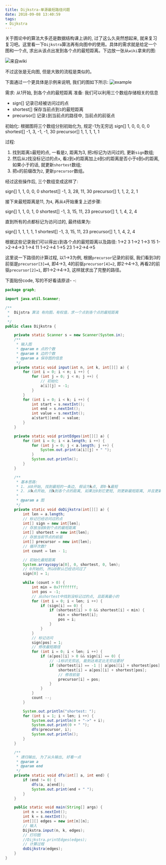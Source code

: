 ```yaml
---
title: Dijkstra-单源最短路径问题
date: 2018-09-08 13:40:59
tags:
- Dijkstra
---
```


关于图论中的算法大多还是数据结构课上讲的, 过了这么久突然想起来, 就来复习复习吧。这里看一下`Dijkstra`算法再有向图中的使用。具体的需求就是给定一个图和一个点, 求出从该点出发到各个点的最短距离。下边放一张从`wiki`拿来的图:
<!--more-->
![来自wiki](fig1.gif)

不过这张是无向图, 但是大致的流程是类似的。

下面通过一个更具体是示例来说明, 我们的图如下所示:
![example](fig2.png)

需求: 从1开始, 到各个点的最短距离
准备: 我们可以利用三个数组存储相关的信息
 
 * sign[] 记录已经被访问过的点
 * shortest[] 保存当前点到`1`的最短距离
 * precursor[] 记录`1`到当前点的路径中, 当前点的前驱点

初始化: 
根据图将三个数组分别初始化为, 规定-1为无穷远
sign[] 1, 0, 0, 0, 0
shortest[] -1, 3, -1, -1, 30
precursor[] 1, 1, 1, 1, 1

过程:

 1. 找到距离`1`最短的点, 一看是`2`, 距离为3, 把`2`标记为访问过的, 更新`sign`数组;
 2. 然后从`2`找没标记过的点`x`, 看`2`到`x`的距离加上`0`到`2`的距离是否小于`0`到`x`的距离, 如果小于的话, 就更新`shortest`数组;
 3. 把`x`的前缀改为`2`, 更新`precursor`数组。

经过这些操作后, 三个数组变成这样了:

sign[] 1, 1, 0, 0, 0
shortest[] -1, 3, 28, 11, 30
precursor[] 1, 1, 2, 2, 1

接下来最短距离是11, 为`4`, 再从`4`开始重复上述步骤:

sign[] 1, 1, 0, 1, 0
shortest[] -1, 3, 15, 11, 23
precursor[] 1, 1, 4, 2, 4

直到所有的点都标记为访问过的, 最终结果为:

sign[] 1, 1, 1, 1, 1
shortest[] -1, 3, 15, 11, 23
precursor[] 1, 1, 4, 2, 4

根据这些记录我们可以得出`1`到各个点的最短距离以及路径:
1->2 3 1->2
1->3 15 1->2->4->3
1->4 11 1->2->4
1->5 23 1->2->4->5

这里说一下路径的计算过程, 以1->3为例, 根据`precursor`记录的前驱, 我们看到3的前驱是`precursor[3]=4`, 即4->3, 4的前驱`precursor[4]=2`, 即2->4->3, 再看2的前驱`precursor[2]=1`, 即1->2->4->3, 这样就求出了完整的路径。

下面贴份code, 写的不好看请原谅- -:

```java
package graph;

import java.util.Scanner;

/**
 *  Dijstra 算法 有向图，有权值，求一个点到各个点的最短距离
 *
 */
public class Dijkstra {

    private static Scanner s = new Scanner(System.in);
    /**
     * 输入图
     * @param n 点的个数
     * @param k 边的个数
     * @param a 保存图的信息
     */
    private static void input(int n, int k, int[][] a) {
        for (int i = 0; i < n; i ++) {
            for (int j = 0; j < n; j ++) {
                // 初始化
                a[i][j] = -1;
            }
        }
        for (int i = 0; i < k; i ++) {
            int start = s.nextInt();
            int end = s.nextInt();
            int value = s.nextInt();
            a[start][end] = value;
        }
    }

    private static void printEdges(int[][] a) {
        for (int i = 0; i < a.length; i ++) {
            for (int j = 0; j < a.length; j ++) {
                System.out.print(a[i][j] + " ");
            }
            System.out.println();
        }
    }

    /**
     * 基本思路:
     * 1. 从0开始, 找到最短的一条边, 假设为k点, 即0-k最短
     * 2. 从k点开始, 找k到各个点的距离, 如果比0到它更短, 则更新最短距离, 并且更新前驱节点
     *
     * @param a 图
     */
    private static void doDijkstra(int[][] a) {
        int len = a.length;
        // 标记已经访问过的点
        int[] sign = new int[len];
        // 存放当前0到个点的最短距离
        int[] shortest = new int[len];
        // 存放当前节点的前驱
        int[] precursor = new int[len];
        // 循环次数?
        int count = len - 1;

        // 初始化最短距离
        System.arraycopy(a[0], 0, shortest, 0, len);
        // 0开始的, 所以0默认已经访问过了
        sign[0] = 1;

        while (count > 0) {
            int min = 0x7fffffff;
            int pos = -1;
            // 从shortest中找到没标记过的点, 且距离最小的
            for (int i = 0; i < len; i ++) {
                if (sign[i] == 0) {
                    if (shortest[i] > 0 && shortest[i] < min) {
                        min = shortest[i];
                        pos = i;
                    }
                }
            }
            // 标记访问
            sign[pos] = 1;
            // 修改最短路径
            for (int i = 0; i < len; i ++) {
                if (a[pos][i] > 0 && sign[i] == 0) {
                    // -1标识无穷远, 能到达肯定比无穷远要好
                    if (shortest[i] == -1 || a[pos][i] + shortest[pos] < shortest[i]) {
                        shortest[i] = a[pos][i] + shortest[pos];
                        // 修改前驱
                        precursor[i] = pos;
                    }
                }
            }
            count --;
        }

        System.out.println("shortest: ");
        for (int i = 1; i < len; i ++) {
            System.out.println(0 + "->" + i);
            System.out.print(0 + " ");
            dfs(precursor, i);
            System.out.println();
        }
    }

    /**
     * 递归输出, 为了从头输出, 好看一点
     * @param a
     * @param end
     */
    private static void dfs(int[] a, int end) {
        if (end != 0) {
            dfs(a, a[end]);
            System.out.print(end + " ");
        }
    }

    public static void main(String[] args) {
        int n = s.nextInt();
        int k = s.nextInt();
        int[][] edges = new int[n][n];
        // 输入
        Dijkstra.input(n, k, edges);
        // 打印图
        //Dijkstra.printEdges(edges);
        // 计算过程
        doDijkstra(edges);
    }
}

```
